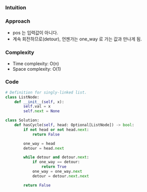### Intuition

### Approach
- pos 는 입력값이 아니다.
- 계속 회전하므로(detour), 언젠가는 one_way 로 가는 값과 만나게 됨.

### Complexity
- Time complexity: O(n)
- Space complexity: O(1)


### Code

```python
# Definition for singly-linked list.
class ListNode:
    def __init__(self, x):
        self.val = x
        self.next = None

class Solution:
    def hasCycle(self, head: Optional[ListNode]) -> bool:
        if not head or not head.next:
            return False

        one_way = head
        detour = head.next

        while detour and detour.next:
            if one_way == detour:
                return True
            one_way = one_way.next
            detour = detour.next.next

        return False
```
